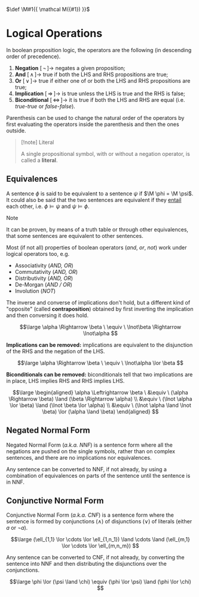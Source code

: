 $\def \M#1{{ \mathcal M({#1}) }}$

# Logical Operations

In boolean proposition logic, the operators are the following (in descending order of precedence).

1. **Negation** $[\,\lnot\,] \rightarrow$ negates a given proposition;
2. **And** $[\,\land\,] \rightarrow$ true if both the LHS and RHS propositions are true;
3. **Or** $[\,\lor\,] \rightarrow$ true if either one of or both the LHS and RHS propositions are true;
4. **Implication** $[\,\Rightarrow\,] \rightarrow$ is true unless the LHS is true and the RHS is false;
5. **Biconditional** $[\,\Leftrightarrow\,] \rightarrow$ it is true if both the LHS and RHS are equal (i.e. *true-true* or *false-false*).

Parenthesis can be used to change the natural order of the operators by first evaluating the operators inside the parenthesis and then the ones outside.

> [!note] Literal
> 
> A single propositional symbol, with or without a negation operator, is called a **literal**.

## Equivalences

A sentence $\phi$ is said to be equivalent to a sentence $\psi$ if $\M \phi = \M \psi$. It could also be said that the two sentences are equivalent if they [entail](/AI%20and%20ML/Unit%201/Propositional%20Logic/Entailment.md) each other, i.e. $\phi \vDash \psi$ and $\psi \vDash \phi$.

> [!note]
> 
> It can be proven, by means of a truth table or through other equivalences, that some sentences are equivalent to other sentences.

Most (if not all) properties of boolean operators (*and*, *or*, *not*) work under logical operators too, e.g.

- Associativity (*AND, OR*)
- Commutativity (*AND, OR*)
- Distributivity (*AND, OR*)
- De-Morgan (*AND / OR*)
- Involution (*NOT*)

The inverse and converse of implications don't hold, but a different kind of "opposite" (called **contraposition**) obtained by first inverting the implication and then conversing it does hold.

$$\large
	\alpha \Rightarrow \beta
	\ \equiv \ 
	\lnot\beta \Rightarrow \lnot\alpha
$$

**Implications can be removed:** implications are equivalent to the disjunction of the RHS and the negation of the LHS.

$$\large
	\alpha \Rightarrow \beta
	\ \equiv \ 
	\lnot\alpha \lor \beta
$$

**Biconditionals can be removed:** biconditionals tell that two implications are in place, LHS implies RHS and RHS implies LHS.

$$\large
\begin{aligned}
	\alpha \Leftrightarrow \beta
	\ &\equiv \ 
	(\alpha \Rightarrow \beta) \land (\beta \Rightarrow \alpha)
	\\ &\equiv \
	(\lnot \alpha \lor \beta) \land (\lnot \beta \lor \alpha)
	\\ &\equiv \
	(\lnot \alpha \land \lnot \beta) \lor (\alpha \land \beta)
\end{aligned}
$$

## Negated Normal Form

Negated Normal Form (*a.k.a. NNF*) is a sentence form where all the negations are pushed on the single symbols, rather than on complex sentences, and there are no implications nor equivalences.

Any sentence can be converted to NNF, if not already, by using a combination of equivalences on parts of the sentence until the sentence is in NNF.

## Conjunctive Normal Form

Conjunctive Normal Form (*a.k.a. CNF*) is a sentence form where the sentence is formed by conjunctions ($\land$) of disjunctions ($\lor$) of literals (either $a$ or $\lnot a$).

$$\large
	(\ell_{1,1} \lor \cdots \lor \ell_{1,n_1})
	\land \cdots \land
	(\ell_{m,1} \lor \cdots \lor \ell_{m,n_m})
$$

Any sentence can be converted to CNF, if not already, by converting the sentence into NNF and then distributing the disjunctions over the conjunctions.

$$\large
	\phi \lor (\psi \land \chi)
	\equiv
	(\phi \lor \psi) \land (\phi \lor \chi)
$$